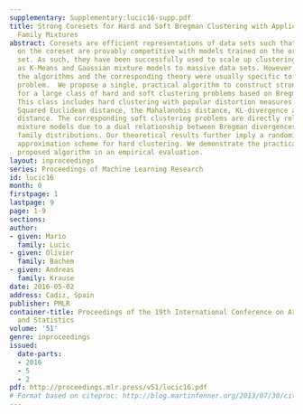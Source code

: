 ```yaml
---
supplementary: Supplementary:lucic16-supp.pdf
title: Strong Coresets for Hard and Soft Bregman Clustering with Applications to Exponential
  Family Mixtures
abstract: Coresets are efficient representations of data sets such that models trained
  on the coreset are provably competitive with models trained on the original data
  set. As such, they have been successfully used to scale up clustering models such
  as K-Means and Gaussian mixture models to massive data sets. However, until now,
  the algorithms and the corresponding theory were usually specific to each clustering
  problem.  We propose a single, practical algorithm to construct strong coresets
  for a large class of hard and soft clustering problems based on Bregman divergences.
  This class includes hard clustering with popular distortion measures such as the
  Squared Euclidean distance, the Mahalanobis distance, KL-divergence and Itakura-Saito
  distance. The corresponding soft clustering problems are directly related to popular
  mixture models due to a dual relationship between Bregman divergences and Exponential
  family distributions. Our theoretical results further imply a randomized polynomial-time
  approximation scheme for hard clustering. We demonstrate the practicality of the
  proposed algorithm in an empirical evaluation.
layout: inproceedings
series: Proceedings of Machine Learning Research
id: lucic16
month: 0
firstpage: 1
lastpage: 9
page: 1-9
sections: 
author:
- given: Mario
  family: Lucic
- given: Olivier
  family: Bachem
- given: Andreas
  family: Krause
date: 2016-05-02
address: Cadiz, Spain
publisher: PMLR
container-title: Proceedings of the 19th International Conference on Artificial Intelligence
  and Statistics
volume: '51'
genre: inproceedings
issued:
  date-parts:
  - 2016
  - 5
  - 2
pdf: http://proceedings.mlr.press/v51/lucic16.pdf
# Format based on citeproc: http://blog.martinfenner.org/2013/07/30/citeproc-yaml-for-bibliographies/
---
```

